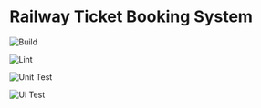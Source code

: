 # Railway Ticket Booking System

![Build](https://github.com/DnD-developer/RailwayTicketBookingSystem/actions/workflows/build.yml/badge.svg?branch=dev)

![Lint](https://github.com/DnD-developer/RailwayTicketBookingSystem/actions/workflows/lint.yml/badge.svg?branch=dev)

![Unit Test](https://github.com/DnD-developer/RailwayTicketBookingSystem/actions/workflows/testUnit.yml/badge.svg?branch=dev)

![Ui Test](https://github.com/DnD-developer/RailwayTicketBookingSystem/actions/workflows/testUi.yml/badge.svg?branch=dev)

